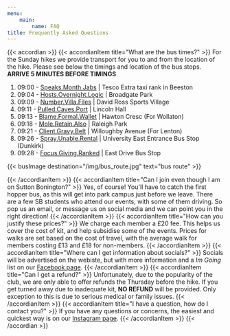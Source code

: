 ```yaml
---  
menu:
    main:
        name: FAQ
title: Frequently Asked Questions
---
```


{{< accordian >}}
{{< accordianItem title="What are the bus times?" >}}
For the Sunday hikes we provide transport for you to and from the location of the hike. Please see below the timings and location of the bus stops. **ARRIVE 5 MINUTES BEFORE TIMINGS**
1. 09:00 - [Speaks.Month.Jabs](https://what3words.com/speaks.month.jabs)  | Tesco Extra taxi rank in Beeston
2. 09:04 - [Hosts.Overnight.Logic](https://what3words.com/hosts.overnight.logic) | Broadgate Park
3. 09:09 - [Number.Villa.Files](https://what3words.com/number.villa.files) | David Ross Sports Village
4. 09:11 - [Pulled.Caves.Port](https://what3words.com/pulled.caves.port) | Lincoln Hall
5. 09:13 - [Blame.Formal.Wallet](https://what3words.com/blame.formal.wallet) | Hawton Cresc (For Wollaton)
6. 09:18 - [Mole.Retain.Also](https://what3words.com/mole.retain.also) | Raleigh Park
7. 09:21 - [Client.Gravy.Belt](https://what3words.com/client.gravy.belt) | Willoughby Avenue (For Lenton)
8. 09:26 - [Spray.Unable.Rental](https://what3words.com/spray.unable.rental) | University East Entrance Bus Stop (Dunkirk) 
9.  09:28 - [Focus.Giving.Ranked](https://what3words.com/focus.giving.ranked) | East Drive Bus Stop

{{< busImage destination="/img/bus_route.jpg" text="bus route" >}}

{{< /accordianItem >}}
{{< accordianItem title="Can I join even though I am on Sutton Bonington?" >}}
Yes, of course! You'll have to catch the first hopper bus, as this will get into park campus just before we leave. There are a few SB students who attend our events, with some of them driving. So pop us an email, or message us on social media and we can point you in the right direction!
{{< /accordianItem >}}
{{< accordianItem title="How can you justify these prices?" >}}
We charge each member a £20 fee. This helps us cover the cost of kit, and help subsidise some of the events. Prices for walks are set based on the cost of travel, with the average walk for members costing £13 and £18 for non-members.
{{< /accordianItem >}}
{{< accordianItem title="Where can I get information about socials?" >}}
Socials will be advertised on the webiste, but with more information and a *Im Going* list on our [Facebook page](https://www.facebook.com/groups/uonramblinghiking23).
{{< /accordianItem >}}
{{< accordianItem title="Can I get a refund?" >}}
Unfortunately, due to the popularity of the club, we are only able to offer refunds the Thursday before the hike. If you get turned away due to inadequate kit, **NO REFUND** will be provided. Only exception to this is due to serious medical or family issues.
{{< /accordianItem >}}
{{< accordianItem title="I have a question, how do I contact you?" >}}
If you have any questions or concerns, the easiest and quickest way is on our [Instagram page](https://www.instagram.com/uon_rambling_hiking/).
{{< /accordianItem >}}
{{< /accordian >}}